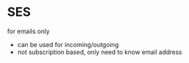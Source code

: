 # SES
for emails only
- can be used for incoming/outgoing
- not subscription based, only need to know email address